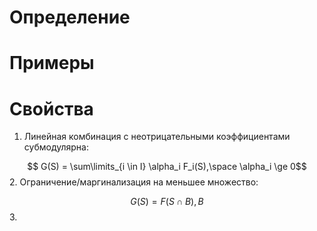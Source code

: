 # Определение 

# Примеры

# Свойства

1. Линейная комбинация с неотрицательными коэффициентами субмодулярна:

$$ G(S) = \sum\limits_{i \in I} \alpha_i F_i(S),\space \alpha_i \ge 0$$
2. Ограничение/маргинализация на меньшее множество:

$$G(S) = F(S \cap B), B$$
3. 
